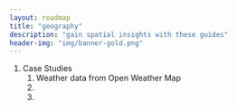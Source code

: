 ```yaml
---
layout: roadmap
title: "geography"
description: "gain spatial insights with these guides"
header-img: "img/banner-gold.png"
---
```


1. Case Studies
   1. Weather data from Open Weather Map
   2. 
   3. 

   

    


